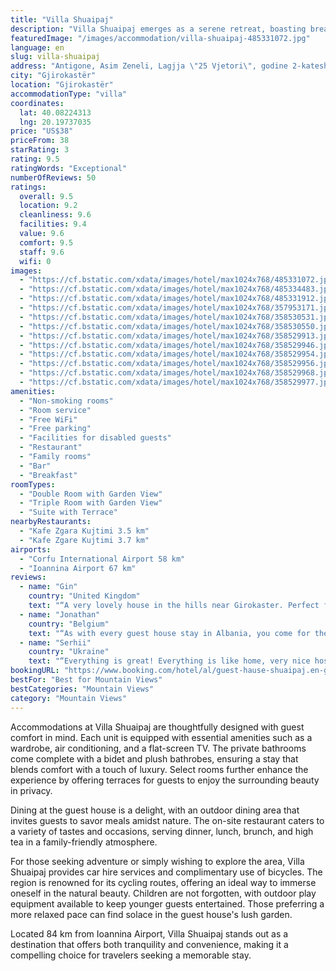 ```yaml
---
title: "Villa Shuaipaj"
description: "Villa Shuaipaj emerges as a serene retreat, boasting breathtaking mountain views and a prime location just 45 km from the tranquil Zaravina Lake."
featuredImage: "/images/accommodation/villa-shuaipaj-485331072.jpg"
language: en
slug: villa-shuaipaj
address: "Antigone, Asim Zeneli, Lagjja \"25 Vjetori\", godine 2-kateshe, nr.17 Godine 2-kateshe, nr.17, 6017 Gjirokastër, Albania"
city: "Gjirokastër"
location: "Gjirokastër"
accommodationType: "villa"
coordinates:
  lat: 40.08224313
  lng: 20.19737035
price: "US$38"
priceFrom: 38
starRating: 3
rating: 9.5
ratingWords: "Exceptional"
numberOfReviews: 50
ratings:
  overall: 9.5
  location: 9.2
  cleanliness: 9.6
  facilities: 9.4
  value: 9.6
  comfort: 9.5
  staff: 9.6
  wifi: 0
images:
  - "https://cf.bstatic.com/xdata/images/hotel/max1024x768/485331072.jpg?k=50f683572f2d1bca97eb3b3a40a159d0d5b4963aba36da976bcffe889239bf64&o=&hp=1"
  - "https://cf.bstatic.com/xdata/images/hotel/max1024x768/485334483.jpg?k=d55ea0979f53b68650b045949982f58c04824d2b1376314e2a7f01a5dceadc6b&o=&hp=1"
  - "https://cf.bstatic.com/xdata/images/hotel/max1024x768/485331912.jpg?k=f996aeab39eb4746731ab8c52cff61d1ce07420a5fd60f1307689c4c50f130ce&o=&hp=1"
  - "https://cf.bstatic.com/xdata/images/hotel/max1024x768/357953171.jpg?k=aa0707490f7afbb59f04cad2e29eda8cf0e21cc2ff4f582be296bc7a2b00ef5e&o=&hp=1"
  - "https://cf.bstatic.com/xdata/images/hotel/max1024x768/358530531.jpg?k=d0d7573ec8383012adb6a5131f9c3c25ebf99d4ae86cdf617593ff4190bb7b9b&o=&hp=1"
  - "https://cf.bstatic.com/xdata/images/hotel/max1024x768/358530550.jpg?k=a937a5e6e5acdfd6cb939592f42ae5f2cb2950d7aff92d58dfcdfe913e2b4386&o=&hp=1"
  - "https://cf.bstatic.com/xdata/images/hotel/max1024x768/358529913.jpg?k=bce89bb0510d9009b8f3ff68b939d2bb34d5985c8597954e7fd2e932e574e0fd&o=&hp=1"
  - "https://cf.bstatic.com/xdata/images/hotel/max1024x768/358529946.jpg?k=b29688e3035468e5fff105a26e2e64b5e77e5c27d7a5d4bba302e9db234af806&o=&hp=1"
  - "https://cf.bstatic.com/xdata/images/hotel/max1024x768/358529954.jpg?k=9aa4b4c1d73e5c4305ab47459c2fc42dd4e05ee3b44c17b5947708d85bba4115&o=&hp=1"
  - "https://cf.bstatic.com/xdata/images/hotel/max1024x768/358529956.jpg?k=b3f0079300479fa39d18cc2c67a7bba51ee09bee34a00d76ddb0632375646c09&o=&hp=1"
  - "https://cf.bstatic.com/xdata/images/hotel/max1024x768/358529968.jpg?k=7f2d025075567c0d8a1b0586c78b6356f80e8b7ba7dd30ff73bae768fdb64e08&o=&hp=1"
  - "https://cf.bstatic.com/xdata/images/hotel/max1024x768/358529977.jpg?k=65f85793a6c2b691efcffb79e1d53345b096d3c8e8e4d79a42cffdc1601ece76&o=&hp=1"
amenities:
  - "Non-smoking rooms"
  - "Room service"
  - "Free WiFi"
  - "Free parking"
  - "Facilities for disabled guests"
  - "Restaurant"
  - "Family rooms"
  - "Bar"
  - "Breakfast"
roomTypes:
  - "Double Room with Garden View"
  - "Triple Room with Garden View"
  - "Suite with Terrace"
nearbyRestaurants:
  - "Kafe Zgara Kujtimi 3.5 km"
  - "Kafe Zgare Kujtimi 3.7 km"
airports:
  - "Corfu International Airport 58 km"
  - "Ioannina Airport 67 km"
reviews:
  - name: "Gin"
    country: "United Kingdom"
    text: "“A very lovely house in the hills near Girokaster. Perfect for somewhere peaceful to stay out of the city but easy to drive down and park in the city for the day and see the sights. Flamur was a great host, very friendly and proud to show us his...”"
  - name: "Jonathan"
    country: "Belgium"
    text: "“As with every guest house stay in Albania, you come for the views but you stay for the albanian hospitality. As a couple we enjoyed a lovely double room on a beautifully crafted hard wood bed in a calm of the beaten path location. We enjoyed our...”"
  - name: "Serhii"
    country: "Ukraine"
    text: "“Everything is great! Everything is like home, very nice hosts. Сlean room, delicious breakfast.”"
bookingURL: "https://www.booking.com/hotel/al/guest-hause-shuaipaj.en-gb.html?aid=8035640"
bestFor: "Best for Mountain Views"
bestCategories: "Mountain Views"
category: "Mountain Views"
---
```


Accommodations at Villa Shuaipaj are thoughtfully designed with guest comfort in mind. Each unit is equipped with essential amenities such as a wardrobe, air conditioning, and a flat-screen TV. The private bathrooms come complete with a bidet and plush bathrobes, ensuring a stay that blends comfort with a touch of luxury. Select rooms further enhance the experience by offering terraces for guests to enjoy the surrounding beauty in privacy.

Dining at the guest house is a delight, with an outdoor dining area that invites guests to savor meals amidst nature. The on-site restaurant caters to a variety of tastes and occasions, serving dinner, lunch, brunch, and high tea in a family-friendly atmosphere.

For those seeking adventure or simply wishing to explore the area, Villa Shuaipaj provides car hire services and complimentary use of bicycles. The region is renowned for its cycling routes, offering an ideal way to immerse oneself in the natural beauty. Children are not forgotten, with outdoor play equipment available to keep younger guests entertained. Those preferring a more relaxed pace can find solace in the guest house's lush garden.

Located 84 km from Ioannina Airport, Villa Shuaipaj stands out as a destination that offers both tranquility and convenience, making it a compelling choice for travelers seeking a memorable stay.